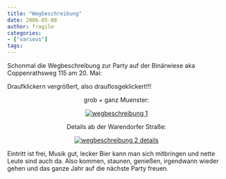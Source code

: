 ```yaml
---
title: "Wegbeschreibung"
date: 2006-05-08
author: fragile
categories:
- ["various"]
tags:
---
```

Schonmal die Wegbeschreibung zur Party auf der Binärwiese aka Coppenrathsweg 115 am 20. Mai:

Draufklickern vergrößert, also drauflosgeklickert!!!
<p align="center">grob + ganz Muenster:</p>

<div align="center"><a title="wegbeschreibung 1" class="imagelink" href="/blog/wp-content/uploads/2006/05/Wegbeschreibung.jpg"><img alt="wegbeschreibung 1" id="image80" src="/blog/wp-content/uploads/2006/05/WegbeschreibungVorschaubild.jpg" /></a></div>
<p align="center"></p>
<p align="center">Details ab der Warendorfer Straße:</p>
<p align="center"><a title="wegbeschreibung 2 details" class="imagelink" href="/blog/wp-content/uploads/2006/05/Wegbeschreibung2.jpg"><img alt="wegbeschreibung 2 details" id="image81" src="/blog/wp-content/uploads/2006/05/Wegbeschreibung2Vorschaubild.jpg" /></a></p>
<p align="left">Eintritt ist frei, Musik gut, lecker Bier kann man sich mitbringen und nette Leute sind auch da. Also kommen, staunen, genießen, irgendwann wieder gehen und das ganze Jahr auf die nächste Party freuen.</p>